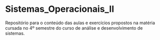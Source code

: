 # Sistemas_Operacionais_II
Repositório para o conteúdo das aulas e exercícios propostos na matéria cursada no 4º semestre do curso de análise e desenvolvimento de sistemas.
